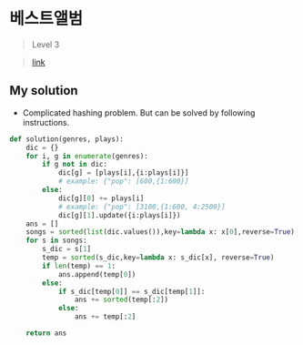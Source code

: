 # 베스트앨범

> Level 3

> [link](https://programmers.co.kr/learn/courses/30/lessons/42579)

## My solution

- Complicated hashing problem. But can be solved by following instructions.

```python
def solution(genres, plays):
    dic = {}
    for i, g in enumerate(genres):
        if g not in dic:
            dic[g] = [plays[i],{i:plays[i]}]
            # example: {"pop": [600,{1:600}]
        else:
            dic[g][0] += plays[i]
            # example: {"pop": [3100,{1:600, 4:2500}]
            dic[g][1].update({i:plays[i]})
    ans = []
    songs = sorted(list(dic.values()),key=lambda x: x[0],reverse=True)
    for s in songs:
        s_dic = s[1]
        temp = sorted(s_dic,key=lambda x: s_dic[x], reverse=True)
        if len(temp) == 1:
            ans.append(temp[0])
        else:
            if s_dic[temp[0]] == s_dic[temp[1]]:
                ans += sorted(temp[:2])
            else:
                ans += temp[:2]

    return ans
```
